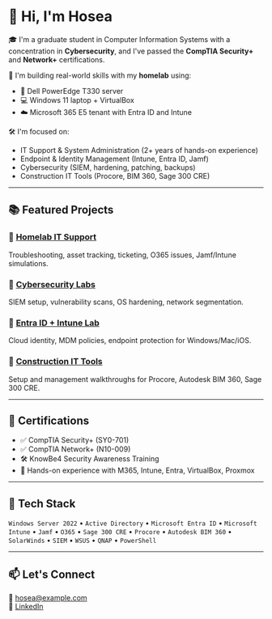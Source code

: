 # 👋 Hi, I'm Hosea

🎓 I'm a graduate student in Computer Information Systems with a concentration in **Cybersecurity**, and I've passed the **CompTIA Security+** and **Network+** certifications.

💼 I'm building real-world skills with my **homelab** using:
- 🔧 Dell PowerEdge T330 server
- 💻 Windows 11 laptop + VirtualBox
- ☁️ Microsoft 365 E5 tenant with Entra ID and Intune

🛠️ I'm focused on:
- IT Support & System Administration (2+ years of hands-on experience)
- Endpoint & Identity Management (Intune, Entra ID, Jamf)
- Cybersecurity (SIEM, hardening, patching, backups)
- Construction IT Tools (Procore, BIM 360, Sage 300 CRE)

---

## 📚 Featured Projects

### 🔹 [Homelab IT Support](https://github.com/yourusername/homelab-it-support)
Troubleshooting, asset tracking, ticketing, O365 issues, Jamf/Intune simulations.

### 🔹 [Cybersecurity Labs](https://github.com/yourusername/cybersecurity-labs)
SIEM setup, vulnerability scans, OS hardening, network segmentation.

### 🔹 [Entra ID + Intune Lab](https://github.com/yourusername/entra-intune-lab)
Cloud identity, MDM policies, endpoint protection for Windows/Mac/iOS.

### 🔹 [Construction IT Tools](https://github.com/yourusername/construction-it-tools)
Setup and management walkthroughs for Procore, Autodesk BIM 360, Sage 300 CRE.

---

## 📜 Certifications

- ✅ CompTIA Security+ (SY0-701)
- ✅ CompTIA Network+ (N10-009)
- 🛠️ KnowBe4 Security Awareness Training
- 🧠 Hands-on experience with M365, Intune, Entra, VirtualBox, Proxmox

---

## 🧰 Tech Stack

`Windows Server 2022` • `Active Directory` • `Microsoft Entra ID` • `Microsoft Intune` • `Jamf` • `O365` • `Sage 300 CRE` • `Procore` • `Autodesk BIM 360` • `SolarWinds` • `SIEM` • `WSUS` • `QNAP` • `PowerShell`

---

## 📫 Let's Connect

📧 hosea@example.com  
🔗 [LinkedIn](https://www.linkedin.com/in/your-link)  

